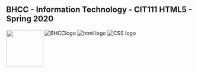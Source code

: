 ## BHCC - Information Technology - CIT111 HTML5 - Spring 2020
<img align="left" width="100" height="100" src="https://media.giphy.com/media/l3vRfNA1p0rvhMSvS/giphy.gif">

![BHCClogo](https://services.jsatech.com/custom/cached/104/images/header_image.jpg)
![html logo](https://media.giphy.com/media/l3vRfNA1p0rvhMSvS/giphy.gif)
![CSS logo](https://media.giphy.com/media/fsEaZldNC8A1PJ3mwp/giphy.gif)
